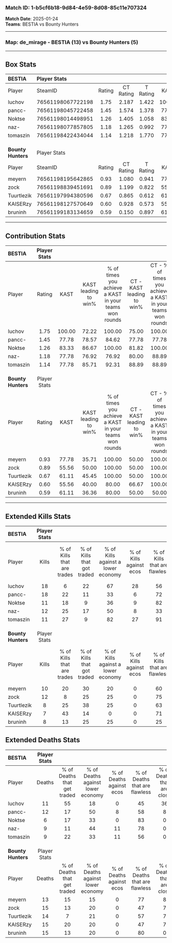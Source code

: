 ### Match ID: 1-b5cf6b18-9d84-4e59-8d08-85c11e707324  
**Match Date**: 2025-01-24  
**Teams**: BESTIA vs Bounty Hunters  

---  

### **Map**: de_mirage - BESTIA (13) vs Bounty Hunters (5)  
---  

## Box Stats  

| **BESTIA**         | Player Stats      |        |           |          |        |       |       |         |        |      |     |
| :- | :- | :-: | :-: | :-: | :-: | :-: | :-: | :-: | :-: | :-: | :-: |
| Player             | SteamID           | Rating | CT Rating | T Rating |  KAST  |  ADR  | Kills | Assists | Deaths | K/D  | HS% |
| luchov             | 76561198067722198 |  1.75  |   2.187   |  1.422   | 100.00 | 116.4 |  18   |    9    |   11   | 1.64 | 66  |
| pancc-             | 76561198045722458 |  1.45  |   1.574   |  1.378   | 77.78  | 88.5  |  18   |    5    |   12   | 1.50 | 22  |
| Noktse             | 76561198014498951 |  1.26  |   1.405   |  1.058   | 83.33  | 67.9  |  11   |    4    |   6    | 1.83 | 45  |
| naz-               | 76561198077857805 |  1.18  |   1.265   |  0.992   | 77.78  | 67.2  |  12   |    5    |   9    | 1.33 | 66  |
| tomaszin           | 76561198422434044 |  1.14  |   1.218   |  1.770   | 77.78  | 69.6  |  11   |    5    |   9    | 1.22 | 54  |
|                    |                   |        |           |          |        |       |       |         |        |      |     |
|                    |                   |        |           |          |        |       |       |         |        |      |     |
|                    |                   |        |           |          |        |       |       |         |        |      |     |
| **Bounty Hunters** | Player Stats      |        |           |          |        |       |       |         |        |      |     |
| Player             | SteamID           | Rating | CT Rating | T Rating |  KAST  |  ADR  | Kills | Assists | Deaths | K/D  | HS% |
| meyern             | 76561198195642865 |  0.93  |   1.080   |  0.941   | 77.78  | 59.9  |  10   |    2    |   13   | 0.77 | 80  |
| zock               | 76561198839451691 |  0.89  |   1.199   |  0.822   | 55.56  | 83.5  |  12   |    4    |   15   | 0.80 | 75  |
| Tuurtlezik         | 76561197994380596 |  0.67  |   0.865   |  0.612   | 61.11  | 57.5  |   8   |    1    |   14   | 0.57 | 62  |
| KAISERzy           | 76561198127570649 |  0.60  |   0.928   |  0.573   | 55.56  | 62.3  |   7   |    8    |   15   | 0.47 | 14  |
| bruninh            | 76561199183134659 |  0.59  |   0.150   |  0.897   | 61.11  | 40.7  |   8   |    2    |   15   | 0.53 | 75  |
---  

## Contribution Stats  

| **BESTIA**         | Player Stats |        |                      |                                                        |                           |                                                             |                          |                                                            |
| :- | :-: | :-: | :-: | :-: | :-: | :-: | :-: | :-: |
| Player             |    Rating    |  KAST  | KAST leading to win% | % of times you achieve a KAST in your teams won rounds | CT - KAST leading to win% | CT - % of times you achieve a KAST in your teams won rounds | T - KAST leading to win% | T - % of times you achieve a KAST in your teams won rounds |
| luchov             |     1.75     | 100.00 |        72.22         |                         100.00                         |           75.00           |                           100.00                            |          66.67           |                           100.00                           |
| pancc-             |     1.45     | 77.78  |        78.57         |                         84.62                          |           77.78           |                            77.78                            |          80.00           |                           100.00                           |
| Noktse             |     1.26     | 83.33  |        86.67         |                         100.00                         |           81.82           |                           100.00                            |          100.00          |                           100.00                           |
| naz-               |     1.18     | 77.78  |        76.92         |                         76.92                          |           80.00           |                            88.89                            |          66.67           |                           50.00                            |
| tomaszin           |     1.14     | 77.78  |        85.71         |                         92.31                          |           88.89           |                            88.89                            |          80.00           |                           100.00                           |
|                    |              |        |                      |                                                        |                           |                                                             |                          |                                                            |
|                    |              |        |                      |                                                        |                           |                                                             |                          |                                                            |
|                    |              |        |                      |                                                        |                           |                                                             |                          |                                                            |
| **Bounty Hunters** | Player Stats |        |                      |                                                        |                           |                                                             |                          |                                                            |
| Player             |    Rating    |  KAST  | KAST leading to win% | % of times you achieve a KAST in your teams won rounds | CT - KAST leading to win% | CT - % of times you achieve a KAST in your teams won rounds | T - KAST leading to win% | T - % of times you achieve a KAST in your teams won rounds |
| meyern             |     0.93     | 77.78  |        35.71         |                         100.00                         |           50.00           |                           100.00                            |          30.00           |                           100.00                           |
| zock               |     0.89     | 55.56  |        50.00         |                         100.00                         |           50.00           |                           100.00                            |          50.00           |                           100.00                           |
| Tuurtlezik         |     0.67     | 61.11  |        45.45         |                         100.00                         |           50.00           |                           100.00                            |          42.86           |                           100.00                           |
| KAISERzy           |     0.60     | 55.56  |        40.00         |                         80.00                          |           66.67           |                           100.00                            |          28.57           |                           66.67                            |
| bruninh            |     0.59     | 61.11  |        36.36         |                         80.00                          |           50.00           |                            50.00                            |          33.33           |                           100.00                           |
---  

## Extended Kills Stats  

| **BESTIA**         | Player Stats |                            |                            |                                    |                         |                              |                                 |                                       |                    |           |
| :- | :-: | :-: | :-: | :-: | :-: | :-: | :-: | :-: | :-: | :-: |
| Player             |    Kills     | % of Kills that are trades | % of Kills that got traded | % of Kills against a lower economy | % of Kills against ecos | % of Kills that are flawless | % of Kills that are close duels | % of Kills that are assisted by flash | Pistol Round Kills | AWP Kills |
| luchov             |      18      |             6              |             22             |                 67                 |           28            |              56              |                6                |                   6                   |         0          |     4     |
| pancc-             |      18      |             22             |             11             |                 33                 |            6            |              72              |                0                |                  17                   |         0          |     1     |
| Noktse             |      11      |             18             |             9              |                 36                 |            9            |              82              |                0                |                   0                   |         6          |     1     |
| naz-               |      12      |             25             |             17             |                 50                 |            8            |              33              |                8                |                  17                   |         0          |     0     |
| tomaszin           |      11      |             27             |             9              |                 82                 |           27            |              91              |               18                |                   0                   |         0          |     1     |
|                    |              |                            |                            |                                    |                         |                              |                                 |                                       |                    |           |
|                    |              |                            |                            |                                    |                         |                              |                                 |                                       |                    |           |
|                    |              |                            |                            |                                    |                         |                              |                                 |                                       |                    |           |
| **Bounty Hunters** | Player Stats |                            |                            |                                    |                         |                              |                                 |                                       |                    |           |
| Player             |    Kills     | % of Kills that are trades | % of Kills that got traded | % of Kills against a lower economy | % of Kills against ecos | % of Kills that are flawless | % of Kills that are close duels | % of Kills that are assisted by flash | Pistol Round Kills | AWP Kills |
| meyern             |      10      |             20             |             30             |                 20                 |            0            |              60              |                0                |                  10                   |         0          |     2     |
| zock               |      12      |             8              |             25             |                 25                 |            0            |              75              |                0                |                   0                   |         0          |     2     |
| Tuurtlezik         |      8       |             25             |             38             |                 25                 |            0            |              63              |               38                |                   0                   |         0          |     2     |
| KAISERzy           |      7       |             43             |             14             |                 0                  |            0            |              71              |                0                |                   0                   |         1          |     1     |
| bruninh            |      8       |             13             |             25             |                 25                 |            0            |              25              |               25                |                  25                   |         0          |     1     |
## Extended Deaths Stats  

| **BESTIA**         | Player Stats |                             |                                   |                          |                               |                            |                           |               |
| :- | :-: | :-: | :-: | :-: | :-: | :-: | :-: | :-: |
| Player             |    Deaths    | % of Deaths that get traded | % of Deaths against lower economy | % of Deaths against ecos | % of Deaths that are flawless | % of Deaths that are close | % of Deaths while blinded | Deaths to AWP |
| luchov             |      11      |             55              |                18                 |            0             |              45               |             36             |             0             |       1       |
| pancc-             |      12      |             17              |                50                 |            8             |              58               |             8              |             0             |       0       |
| Noktse             |      6       |             17              |                33                 |            0             |              83               |             0              |             0             |       0       |
| naz-               |      9       |             11              |                44                 |            11            |              78               |             0              |            22             |       0       |
| tomaszin           |      9       |             22              |                33                 |            11            |              56               |             0              |            11             |       0       |
|                    |              |                             |                                   |                          |                               |                            |                           |               |
|                    |              |                             |                                   |                          |                               |                            |                           |               |
|                    |              |                             |                                   |                          |                               |                            |                           |               |
| **Bounty Hunters** | Player Stats |                             |                                   |                          |                               |                            |                           |               |
| Player             |    Deaths    | % of Deaths that get traded | % of Deaths against lower economy | % of Deaths against ecos | % of Deaths that are flawless | % of Deaths that are close | % of Deaths while blinded | Deaths to AWP |
| meyern             |      13      |             15              |                15                 |            0             |              77               |             8              |             8             |       1       |
| zock               |      15      |             13              |                20                 |            0             |              47               |             7              |            13             |       0       |
| Tuurtlezik         |      14      |              7              |                21                 |            0             |              57               |             7              |            21             |       0       |
| KAISERzy           |      15      |             20              |                20                 |            0             |              47               |             7              |             0             |       4       |
| bruninh            |      15      |             13              |                20                 |            0             |              80               |             0              |             0             |       1       |
